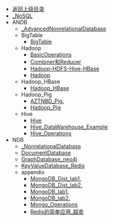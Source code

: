 - [返回上级目录](../_sidebar.md)
- [_NoSQL](_NoSQL.md)
- ANDB
    - [_AdvancedNonrelationalDatabase](ANDB/_AdvancedNonrelationalDatabase.md)
    - BigTable
        - [BigTable](ANDB/BigTable/BigTable.md)
    - Hadoop
        - [BasicOperations](ANDB/Hadoop/BasicOperations.md)
        - [Combiner和Reducer](ANDB/Hadoop/Combiner和Reducer.md)
        - [Hadoop-HDFS-Hive-HBase](ANDB/Hadoop/Hadoop-HDFS-Hive-HBase.md)
        - [Hadoop](ANDB/Hadoop/Hadoop.md)
    - Hadoop_HBase
        - [Hadoop_HBase](ANDB/Hadoop_HBase/Hadoop_HBase.md)
    - Hadoop_Pig
        - [AZTNBD_Pig.](ANDB/Hadoop_Pig/AZTNBD_Pig.pdf)
        - [Hadoop_Pig](ANDB/Hadoop_Pig/Hadoop_Pig.md)
    - Hive
        - [Hive](ANDB/Hive/Hive.md)
        - [Hive_DataWarehouse_Example](ANDB/Hive/Hive_DataWarehouse_Example.md)
        - [Hive_Operations](ANDB/Hive/Hive_Operations.md)
- NDB
    - [_NonrelationalDatabase](NDB/_NonrelationalDatabase.md)
    - [DocumentDatabase](NDB/DocumentDatabase.md)
    - [GraphDatabase_neo4j](NDB/GraphDatabase_neo4j.md)
    - [KeyValueDatabase_Redis](NDB/KeyValueDatabase_Redis.md)
    - appendix
        - [MongoDB_Dist_lab1.](NDB/appendix/MongoDB_Dist_lab1.pdf)
        - [MongoDB_Dist_lab2.](NDB/appendix/MongoDB_Dist_lab2.pdf)
        - [MongoDB_lab1.](NDB/appendix/MongoDB_lab1.pdf)
        - [MongoDB_lab2.](NDB/appendix/MongoDB_lab2.pdf)
        - [Mongo_Operations](NDB/appendix/Mongo_Operations.md)
        - [Redis的简单应用_超卖](NDB/appendix/Redis的简单应用_超卖.md)